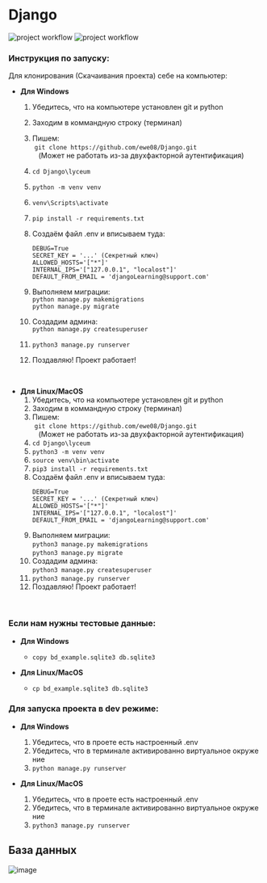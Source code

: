 # Django
![project workflow](https://github.com/ewe08/Django/actions/workflows/python-package.yml/badge.svg)
![project workflow](https://github.com/ewe08/Django/actions/workflows/django.yml/badge.svg)

### Инструкция по запуску:
Для клонирования (Скачаивания проекта) себе на компьютер:

- **Для Windows**
    1. Убедитесь, что на компьютере установлен git и python
    2. Заходим в коммандную строку (терминал) 
    3. Пишем: </br> ```git clone https://github.com/ewe08/Django.git``` </br>
    (Может не работать из-за двухфакторной аутентификация) 
    4. ```cd Django\lyceum``` 
    5. ```python -m venv venv``` 
    6. ```venv\Scripts\activate```
    7. ```pip install -r requirements.txt```
    8. Создаём файл .env и вписываем туда:
        ```
        DEBUG=True 
        SECRET_KEY = '...' (Секретный ключ) 
        ALLOWED_HOSTS='["*"]' 
        INTERNAL_IPS='["127.0.0.1", "localost"]' 
        DEFAULT_FROM_EMAIL = 'djangoLearning@support.com'
        ```
    9. Выполняем миграции:<br> 
    ```python manage.py makemigrations```</br>
    ```python manage.py migrate```
    
    10. Создадим админа: </br> ```python manage.py createsuperuser```   
    11. ```python3 manage.py runserver```
    12. Поздавляю! Проект работает! 
</br> 

- **Для Linux/MacOS**
    1. Убедитесь, что на компьютере установлен git и python
    2. Заходим в коммандную строку (терминал) 
    3. Пишем: </br> ```git clone https://github.com/ewe08/Django.git``` </br>
    (Может не работать из-за двухфакторной аутентификация) 
    4. ```cd Django\lyceum``` 
    5. ```python3 -m venv venv``` 
    6. ```source venv\bin\activate```
    7. ```pip3 install -r requirements.txt```
    8. Создаём файл .env и вписываем туда:
        ```
        DEBUG=True 
        SECRET_KEY = '...' (Секретный ключ) 
        ALLOWED_HOSTS='["*"]' 
        INTERNAL_IPS='["127.0.0.1", "localost"]' 
        DEFAULT_FROM_EMAIL = 'djangoLearning@support.com'
        ```
    9. Выполняем миграции:<br> 
    ```python3 manage.py makemigrations```</br>
    ```python3 manage.py migrate```
    10. Создадим админа: </br> ```python3 manage.py createsuperuser```   
    11. ```python3 manage.py runserver```
    12. Поздавляю! Проект работает! 
</br>

### Если нам нужны тестовые данные:
- **Для Windows**
    * ```copy bd_example.sqlite3 db.sqlite3```

- **Для Linux/MacOS**
    * ```cp bd_example.sqlite3 db.sqlite3```

### Для запуска проекта в dev режиме:
- **Для Windows**
    1. Убедитесь, что в проете есть настроенный .env
    2. Убедитесь, что в терминале активированно виртуальное окружение 
    3. ```python manage.py runserver```

- **Для Linux/MacOS**
    1. Убедитесь, что в проете есть настроенный .env
    2. Убедитесь, что в терминале активированно виртуальное окружение 
    3. ```python3 manage.py runserver```
## База данных
![image](https://user-images.githubusercontent.com/56339316/205954000-bc97df3d-e392-410b-93bd-12cbf8e0387a.png)
